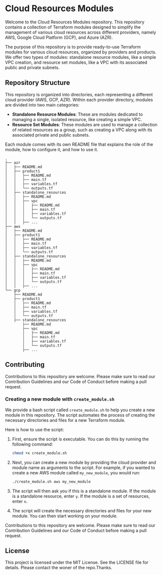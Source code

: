 # Cloud Resources Modules
Welcome to the Cloud Resources Modules repository. This repository contains a collection of Terraform modules designed to simplify the management of various cloud resources across different providers, namely AWS, Google Cloud Platform (GCP), and Azure (AZR).

The purpose of this repository is to provide ready-to-use Terraform modules for various cloud resources, organized by providers and products. We offer two types of modules: standalone resource modules, like a simple VPC creation, and resource set modules, like a VPC with its associated public and private subnets.

## Repository Structure
This repository is organized into directories, each representing a different cloud provider (AWS, GCP, AZR). Within each provider directory, modules are divided into two main categories:

- **Standalone Resource Modules**: These are modules dedicated to managing a single, isolated resource, like creating a simple VPC.
- **Resource Set Modules**: These modules are used to manage a collection of related resources as a group, such as creating a VPC along with its associated private and public subnets.

Each module comes with its own README file that explains the role of the module, how to configure it, and how to use it.

```
.
├── azr
│   ├── README.md
│   ├── product1
│   │   ├── README.md
│   │   ├── main.tf
│   │   ├── variables.tf
│   │   └── outputs.tf
│   ├── standalone_resources
│   │   ├── README.md
│   │   ├── vpc
│   │   │   ├── README.md
│   │   │   ├── main.tf
│   │   │   ├── variables.tf
│   │   │   └── outputs.tf
│   │   ├── ...
├── aws
│   ├── README.md
│   ├── product1
│   │   ├── README.md
│   │   ├── main.tf
│   │   ├── variables.tf
│   │   └── outputs.tf
│   ├── standalone_resources
│   │   ├── README.md
│   │   ├── vpc
│   │   │   ├── README.md
│   │   │   ├── main.tf
│   │   │   ├── variables.tf
│   │   │   └── outputs.tf
│   │   ├── ...
└── gcp
    ├── README.md
    ├── product1
    │   ├── README.md
    │   ├── main.tf
    │   ├── variables.tf
    │   └── outputs.tf
    ├── standalone_resources
        ├── README.md
        ├── vpc
        │   ├── README.md
        │   ├── main.tf
        │   ├── variables.tf
        │   └── outputs.tf
        ├── ...
```

## Contributing
Contributions to this repository are welcome. Please make sure to read our Contribution Guidelines and our Code of Conduct before making a pull request.

### Creating a new module with `create_module.sh`

We provide a bash script called `create_module.sh` to help you create a new module in this repository. The script automates the process of creating the necessary directories and files for a new Terraform module.

Here is how to use the script:

1. First, ensure the script is executable. You can do this by running the following command:

    ```bash
    chmod +x create_module.sh
    ```

2. Next, you can create a new module by providing the cloud provider and module name as arguments to the script. For example, if you wanted to create a new AWS module called `my_new_module`, you would run:

    ```bash
    ./create_module.sh aws my_new_module
    ```

3. The script will then ask you if this is a standalone module. If the module is a standalone resource, enter `y`. If the module is a set of resources, enter `n`.

4. The script will create the necessary directories and files for your new module. You can then start working on your module.

Contributions to this repository are welcome. Please make sure to read our Contribution Guidelines and our Code of Conduct before making a pull request.


## License
This project is licensed under the MIT License. See the LICENSE file for details. Please contact the woner of the repo.Thanks.
